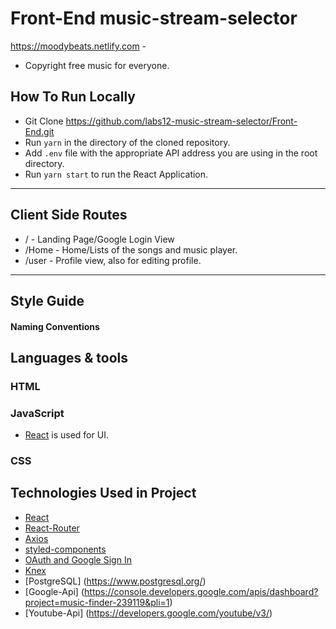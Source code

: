 # Front-End music-stream-selector
https://moodybeats.netlify.com -	
* Copyright free music for everyone.

## How To Run Locally
* Git Clone https://github.com/labs12-music-stream-selector/Front-End.git
* Run `yarn` in the directory of the cloned repository.
* Add `.env` file with the appropriate API address you are using in the root directory.
* Run `yarn start` to run the React Application.
---
## Client Side Routes
* / - Landing Page/Google Login View
* /Home - Home/Lists of the songs and music player.
* /user - Profile view, also for editing profile.
---

## Style Guide
#### Naming Conventions

## Languages & tools

### HTML

### JavaScript

- [React](http://facebook.github.io/react) is used for UI.

### CSS

## Technologies Used in Project
* [React](https://reactjs.org/)
* [React-Router](https://github.com/ReactTraining/react-router#readme)
* [Axios](https://github.com/axios/axios)
* [styled-components](https://www.styled-components.com/)
* [OAuth and Google Sign In](https://developers.google.com/actions/identity/google-sign-in-oauth)
* [Knex](https://knexjs.org/)
* [PostgreSQL] (https://www.postgresql.org/)
* [Google-Api] (https://console.developers.google.com/apis/dashboard?project=music-finder-239119&pli=1)
* [Youtube-Api] (https://developers.google.com/youtube/v3/)

